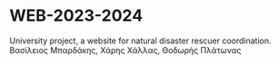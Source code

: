 # WEB-2023-2024
University project, a website for natural disaster rescuer coordination.
Βασίλειος Μπαρδάκης, Χάρης Χάλλας, Θοδωρής Πλάτωνας
